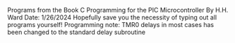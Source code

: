 Programs from the Book C Programming for the PIC Microcontroller
By H.H. Ward
Date: 1/26/2024
Hopefully save you the necessity of typing out all programs yourself!
Programming note: TMR0 delays in most cases has been changed to the standard delay subroutine
